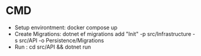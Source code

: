 # CMD

- Setup environtment: docker compose up
- Create Migrations: dotnet ef migrations add "Init" -p src/Infrastructure -s src/API -o Persistence/Migrations
- Run : cd src/API && dotnet run
